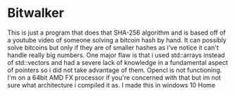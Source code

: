 # Bitwalker
This is just a program that does that SHA-256 algorithm and is based off of a youtube video of someone solving a bitcoin hash by hand. It can possibly solve bitcoins but only if they are of smaller hashes as i've notice it can't handle really big numbers. 
One major flaw is that i used std::arrays instead of std::vectors and had a severe lack of knowledge in a fundamental aspect of pointers so i did not take advantage of them. Opencl is not functioning. I'm on a 64bit AMD FX processor if you're concerned with that but im not sure what architecture i compiled it as. I made this in windows 10 Home

